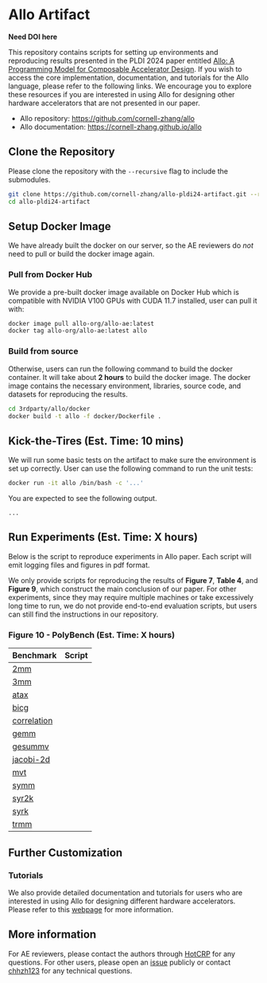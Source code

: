 # Allo Artifact

**Need DOI here**

This repository contains scripts for setting up environments and reproducing results presented in the PLDI 2024 paper entitled [Allo: A Programming Model for Composable Accelerator Design](). If you wish to access the core implementation, documentation, and tutorials for the Allo language, please refer to the following links. We encourage you to explore these resources if you are interested in using Allo for designing other hardware accelerators that are not presented in our paper.

* Allo repository: <https://github.com/cornell-zhang/allo>
* Allo documentation: <https://cornell-zhang.github.io/allo>

## Clone the Repository

Please clone the repository with the `--recursive` flag to include the submodules.

```bash
git clone https://github.com/cornell-zhang/allo-pldi24-artifact.git --recursive
cd allo-pldi24-artifact
```

## Setup Docker Image

We have already built the docker on our server, so the AE reviewers do *not* need to pull or build the docker image again.

### Pull from Docker Hub

We provide a pre-built docker image available on Docker Hub which is compatible with NVIDIA V100 GPUs with CUDA 11.7 installed, user can pull it with:
```bash
docker image pull allo-org/allo-ae:latest
docker tag allo-org/allo-ae:latest allo
```

### Build from source

Otherwise, users can run the following command to build the docker container. It will take about **2 hours** to build the docker image. The docker image contains the necessary environment, libraries, source code, and datasets for reproducing the results.
```bash
cd 3rdparty/allo/docker
docker build -t allo -f docker/Dockerfile .
```

## Kick-the-Tires (Est. Time: 10 mins)

We will run some basic tests on the artifact to make sure the environment is set up correctly. User can use the following command to run the unit tests:
```bash
docker run -it allo /bin/bash -c '...'
```

You are expected to see the following output.

```
...
```

## Run Experiments (Est. Time: X hours)

Below is the script to reproduce experiments in Allo paper. Each script will emit logging files and figures in pdf format.

We only provide scripts for reproducing the results of **Figure 7**, **Table 4**, and **Figure 9**, which construct the main conclusion of our paper. For other experiments, since they may require multiple machines or take excessively long time to run, we do not provide end-to-end evaluation scripts, but users can still find the instructions in our repository.


### Figure 10 - PolyBench (Est. Time: X hours)
| Benchmark | Script |
| --- | --- |
| [2mm](https://github.com/MatthiasJReisinger/PolyBenchC-4.2.1/blob/3e872547cef7e5c9909422ef1e6af03cf4e56072/linear-algebra/kernels/2mm/2mm.c#L75-L105) |
| [3mm](https://github.com/MatthiasJReisinger/PolyBenchC-4.2.1/blob/3e872547cef7e5c9909422ef1e6af03cf4e56072/linear-algebra/kernels/3mm/3mm.c#L71-L110) |
| [atax](https://github.com/MatthiasJReisinger/PolyBenchC-4.2.1/blob/3e872547cef7e5c9909422ef1e6af03cf4e56072/linear-algebra/kernels/atax/atax.c#L64-L86) |
| [bicg](https://github.com/MatthiasJReisinger/PolyBenchC-4.2.1/blob/3e872547cef7e5c9909422ef1e6af03cf4e56072/linear-algebra/kernels/bicg/bicg.c#L72-L96) |
| [correlation](https://github.com/MatthiasJReisinger/PolyBenchC-4.2.1/blob/3e872547cef7e5c9909422ef1e6af03cf4e56072/datamining/correlation/correlation.c#L65-L124) |
| [gemm](https://github.com/MatthiasJReisinger/PolyBenchC-4.2.1/blob/3e872547cef7e5c9909422ef1e6af03cf4e56072/linear-algebra/blas/gemm/gemm.c#L72-L99) |
| [gesummv](https://github.com/MatthiasJReisinger/PolyBenchC-4.2.1/blob/3e872547cef7e5c9909422ef1e6af03cf4e56072/linear-algebra/blas/gesummv/gesummv.c#L68-L96) |
| [jacobi-2d](https://github.com/MatthiasJReisinger/PolyBenchC-4.2.1/blob/3e872547cef7e5c9909422ef1e6af03cf4e56072/stencils/jacobi-2d/jacobi-2d.c#L64-L84) |
| [mvt](https://github.com/MatthiasJReisinger/PolyBenchC-4.2.1/blob/3e872547cef7e5c9909422ef1e6af03cf4e56072/linear-algebra/kernels/mvt/mvt.c#L77-L96) | 
| [symm](https://github.com/MatthiasJReisinger/PolyBenchC-4.2.1/blob/3e872547cef7e5c9909422ef1e6af03cf4e56072/linear-algebra/blas/symm/symm.c#L73-L105) |
| [syr2k](https://github.com/MatthiasJReisinger/PolyBenchC-4.2.1/blob/3e872547cef7e5c9909422ef1e6af03cf4e56072/linear-algebra/blas/syr2k/syr2k.c#L72-L99) |
| [syrk](https://github.com/MatthiasJReisinger/PolyBenchC-4.2.1/blob/3e872547cef7e5c9909422ef1e6af03cf4e56072/linear-algebra/blas/syrk/syrk.c#L67-L93) |
| [trmm](https://github.com/MatthiasJReisinger/PolyBenchC-4.2.1/blob/3e872547cef7e5c9909422ef1e6af03cf4e56072/linear-algebra/blas/trmm/trmm.c#L69-L94) |

## Further Customization


### Tutorials
We also provide detailed documentation and tutorials for users who are interested in using Allo for designing different hardware accelerators. Please refer to this [webpage](https://cornell-zhang.github.io/allo) for more information.


## More information
For AE reviewers, please contact the authors through [HotCRP](https://pldi24ae.hotcrp.com/) for any questions. For other users, please open an [issue](https://github.com/cornell-zhang/allo-pldi24-artifact/issues) publicly or contact [chhzh123](mailto:hzchen@cs.cornell.edu) for any technical questions.
